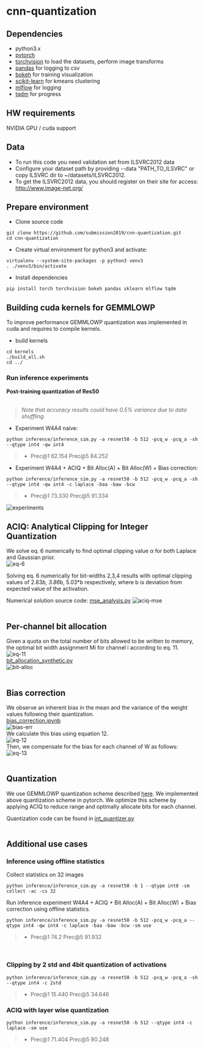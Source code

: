 # cnn-quantization

## Dependencies
- python3.x
- [pytorch](<http://www.pytorch.org>)
- [torchvision](<https://github.com/pytorch/vision>) to load the datasets, perform image transforms
- [pandas](<http://pandas.pydata.org/>) for logging to csv
- [bokeh](<http://bokeh.pydata.org>) for training visualization
- [scikit-learn](https://scikit-learn.org) for kmeans clustering
- [mlflow](https://mlflow.org/) for logging
- [tqdm](https://tqdm.github.io/) for progress


## HW requirements
NVIDIA GPU / cuda support

## Data
- To run this code you need validation set from ILSVRC2012 data
- Configure your dataset path by providing --data "PATH_TO_ILSVRC" or copy ILSVRC dir to ~/datasets/ILSVRC2012.
- To get the ILSVRC2012 data, you should register on their site for access: <http://www.image-net.org/>

## Prepare environment
- Clone source code
```
git clone https://github.com/submission2019/cnn-quantization.git
cd cnn-quantization
```
- Create virtual environment for python3 and activate:
```
virtualenv --system-site-packages -p python3 venv3
. ./venv3/bin/activate
```
- Install dependencies
```
pip install torch torchvision bokeh pandas sklearn mlflow tqdm
```

## Building cuda kernels for GEMMLOWP
To improve performance GEMMLOWP quantization was implemented in cuda and requires to compile kernels.
- build kernels
```
cd kernels
./build_all.sh
cd ../
```

### Run inference experiments
**Post-training quantization of Res50**<br/><br/>
>*Note that accuracy results could have 0.5% variance due to data shuffling.*

- Experiment W4A4 naive:
```
python inference/inference_sim.py -a resnet50 -b 512 -pcq_w -pcq_a -sh --qtype int4 -qw int4
```
>* Prec@1 62.154 Prec@5 84.252

- Experiment W4A4 + ACIQ + Bit Alloc(A) + Bit Alloc(W) + Bias correction:
```
python inference/inference_sim.py -a resnet50 -b 512 -pcq_w -pcq_a -sh --qtype int4 -qw int4 -c laplace -baa -baw -bcw
```
>* Prec@1 73.330 Prec@5 91.334

![experiments](fig/experiments.png)
<br/>

## ACIQ: Analytical Clipping for Integer Quantization

We solve eq. 6 numerically to find optimal clipping value &alpha; for both Laplace and Gaussian prior.<br/>
![eq-6](fig/opt_clipping-eq-6.png)

Solving eq. 6 numerically for bit-widths 2,3,4 results with optimal clipping values of 2.83*b, 3.86*b, 5.03*b respectively, where b is deviation from expected value of the activation.

Numerical solution source code:
[mse_analysis.py](mse_analysis.py)
![aciq-mse](fig/aciq-mse.png)<br/>
<br/>

## Per-channel bit allocation

Given a quota on the total number of bits allowed to be written to memory, the optimal bit width assignment Mi for channel i according to eq. 11.<br/>
![eq-11](fig/bit_alloc-eq-11.png)<br/>
[bit_allocation_synthetic.py](bit_allocation_synthetic.py)<br/>
![bit-alloc](fig/bit-alloc-mse.png)<br/>
<br/>

## Bias correction
We observe an inherent bias in the mean and the variance of the weight values following their quantization.<br/>
[bias_correction.ipynb](bias_correction.ipynb)<br/>
![bias-err](fig/resnet101_bias_err.png)<br/>
We calculate this bias using equation 12.<br/>
![eq-12](fig/bias-corr-eq-12.png)<br/>
Then, we compensate for the bias for each channel of W as follows:<br/>
![eq-13](fig/bias-corr-eq-13.png)<br/>
<br/>


## Quantization
We use GEMMLOWP quantization scheme described [here](https://github.com/google/gemmlowp/blob/master/doc/quantization.md).
We implemented above quantization scheme in pytorch. We optimize this scheme by applying ACIQ to reduce range and optimally allocate bits for each channel.

Quantization code can be found in [int_quantizer.py](pytorch_quantizer/quantization/qtypes/int_quantizer.py)
<br/><br/>

## Additional use cases
### Inference using offline statistics
Collect statistics on 32 images
```
python inference/inference_sim.py -a resnet50 -b 1 --qtype int8 -sm collect -ac -cs 32
```
Run inference experiment W4A4 + ACIQ + Bit Alloc(A) + Bit Alloc(W) + Bias correction using offline statistics.
```
python inference/inference_sim.py -a resnet50 -b 512 -pcq_w -pcq_a --qtype int4 -qw int4 -c laplace -baa -baw -bcw -sm use
```
>* Prec@1 74.2 Prec@5 91.932
<br/>

### Clipping by 2 std and 4bit quantization of activations
```
python inference/inference_sim.py -a resnet50 -b 512 -pcq_w -pcq_a -sh --qtype int4 -c 2std
```
>* Prec@1 15.440 Prec@5 34.646

### ACIQ with layer wise quantization
```
python inference/inference_sim.py -a resnet50 -b 512 --qtype int4 -c laplace -sm use
```
>* Prec@1 71.404 Prec@5 90.248


